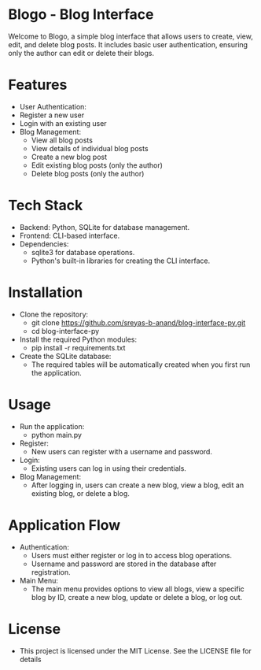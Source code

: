 Blogo - Blog Interface
=
Welcome to Blogo, a simple blog interface that allows users to create, view, edit, and delete blog posts. It includes basic user authentication, ensuring only the author can edit or delete their blogs.

Features
=
 - User Authentication:
 - Register a new user
 - Login with an existing user
 - Blog Management:
    - View all blog posts
    - View details of individual blog posts
    - Create a new blog post
    - Edit existing blog posts (only the author)
    - Delete blog posts (only the author)


Tech Stack
=
 - Backend: Python, SQLite for database management.
 - Frontend: CLI-based interface.
 - Dependencies:
    - sqlite3 for database operations.
    - Python's built-in libraries for creating the CLI interface.

Installation
=
  - Clone the repository:
     - git clone https://github.com/sreyas-b-anand/blog-interface-py.git
     - cd blog-interface-py
  - Install the required Python modules:
     - pip install -r requirements.txt
  - Create the SQLite database:
     - The required tables will be automatically created when you first run the application.

Usage
=
 - Run the application:
     - python main.py
 -  Register:
     - New users can register with a username and password.
 -  Login:
     - Existing users can log in using their credentials.
 - Blog Management:
     - After logging in, users can create a new blog, view a blog, edit an existing blog, or delete a blog.
  

Application Flow
=
 - Authentication:
   * Users must either register or log in to access blog operations.
   * Username and password are stored in the database after registration.
 - Main Menu:
   * The main menu provides options to view all blogs, view a specific blog by ID, create a new blog, update or delete a blog, or log out.
  
 License
 =
  - This project is licensed under the MIT License. See the LICENSE file for details
